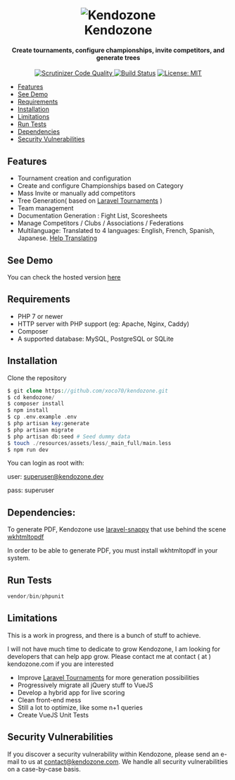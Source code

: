 <h1 align="center">
<br>
    <img src="https://my.kendozone.com/images/kz-stamp.png" alt="Kendozone">
    <br>
    Kendozone
    <br>
    <h4 align="center">Create tournaments, configure championships, invite competitors, and generate trees</h4>

</h1>



<p align="center">
    <a href="https://scrutinizer-ci.com/g/xoco70/kendozone/?branch=master">
    <img src="https://scrutinizer-ci.com/g/xoco70/kendozone/badges/quality-score.png?b=master" title="Scrutinizer Code Quality">
    <a href="https://travis-ci.org/xoco70/kendozone"><img src="https://travis-ci.org/xoco70/kendozone.svg?branch=master" alt="Build Status" data-canonical-src="https://travis-ci.org/xoco70/kendozone.svg?branch=master" style="max-width:100%;"></a>    <a href="https://opensource.org/licenses/MIT"><img src="https://camo.githubusercontent.com/28ddbec0801282129302d6a51a9dd09b4c09c438/68747470733a2f2f696d672e736869656c64732e696f2f62616467652f4c6963656e73652d4d49542d627269676874677265656e2e7376673f7374796c653d666c61742d737175617265" alt="License: MIT" data-canonical-src="https://img.shields.io/badge/License-MIT-brightgreen.svg?style=flat-square" style="max-width:100%;"></a>
</p>

* [Features](#features)
* [See Demo](#see-demo)
* [Requirements](#requirements)
* [Installation](#installation)
* [Limitations](#limitations)
* [Run Tests](#run-tests)
* [Dependencies](#dependencies)
* [Security Vulnerabilities](security-vulnerabilities)


## Features

- Tournament creation and configuration
- Create and configure Championships based on Category 
- Mass Invite or manually add competitors
- Tree Generation( based on <a href="https://github.com/xoco70/laravel-tournaments">Laravel Tournaments</a> )
- Team management
- Documentation Generation : Fight List, Scoresheets 
- Manage Competitors / Clubs / Associations / Federations
- Multilanguage: Translated to 4 languages: English, French, Spanish, Japanese. <a href="https://lokalise.co/signup/9206592359c17cdcafd822.29517217/all/">Help Translating</a>
 
## See Demo

You can check the hosted version <a href="https://my.kendozone.com">here</a>

## Requirements

- PHP 7 or newer
- HTTP server with PHP support (eg: Apache, Nginx, Caddy)
- Composer
- A supported database: MySQL, PostgreSQL or SQLite

## Installation

Clone the repository

```php
$ git clone https://github.com/xoco70/kendozone.git
$ cd kendozone/
$ composer install
$ npm install
$ cp .env.example .env
$ php artisan key:generate
$ php artisan migrate 
$ php artisan db:seed # Seed dummy data
$ touch ./resources/assets/less/_main_full/main.less
$ npm run dev
```

You can login as root with:

user: superuser@kendozone.dev

pass: superuser


## Dependencies: 

To generate PDF, Kendozone use <a href="https://github.com/barryvdh/laravel-snappy">laravel-snappy</a> that use behind the scene <a href="https://wkhtmltopdf.org/">wkhtmltopdf</a>

In order to be able to generate PDF, you must install wkhtmltopdf in your system.

## Run Tests

```php
vendor/bin/phpunit
```

## Limitations

This is a work in progress, and there is a bunch of stuff to achieve.  

I will not have much time to dedicate to grow Kendozone, I am looking for developers that can help app grow. Please contact me at contact ( at ) kendozone.com if you are interested

- Improve <a href="https://github.com/xoco70/laravel-tournaments">Laravel Tournaments</a> for more generation possibilities
- Progressively migrate all jQuery stuff to VueJS 
- Develop a hybrid app for live scoring
- Clean front-end mess
- Still a lot to optimize, like some n+1 queries
- Create VueJS Unit Tests


## Security Vulnerabilities

If you discover a security vulnerability within Kendozone, please send an e-mail to us at contact@kendozone.com. We handle all security vulnerabilities on a case-by-case basis.


